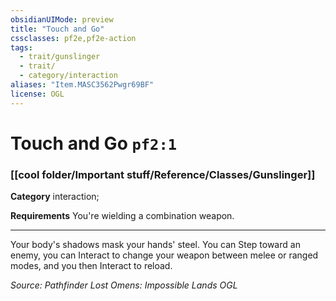```yaml
---
obsidianUIMode: preview
title: "Touch and Go"
cssclasses: pf2e,pf2e-action
tags:
  - trait/gunslinger
  - trait/
  - category/interaction
aliases: "Item.MASC3562Pwgr69BF"
license: OGL
---
```

# Touch and Go `pf2:1`

### [[cool folder/Important stuff/Reference/Classes/Gunslinger]]

**Category** interaction; 




**Requirements** You're wielding a combination weapon.

* * *

Your body's shadows mask your hands' steel. You can Step toward an enemy, you can Interact to change your weapon between melee or ranged modes, and you then Interact to reload.

*Source: Pathfinder Lost Omens: Impossible Lands*
*OGL*